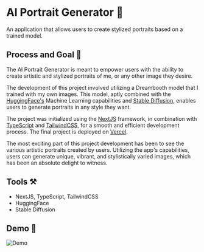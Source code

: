 # AI Portrait Generator 🎨

An application that allows users to create stylized portraits based on a trained model.

## Process and Goal 💪

The AI Portrait Generator is meant to empower users with the ability to create artistic and stylized portraits of me, or any other image they desire. 

The development of this project involved utilizing a Dreambooth model that I trained with my own images. This model, aptly combined with the [HuggingFace's](https://huggingface.co/) Machine Learning capabilities and [Stable Diffusion](https://stability.ai/blog/stable-diffusion-public-release), enables users to generate portraits in any style they want.

The project was initialized using the [NextJS](https://nextjs.org/) framework, in combination with [TypeScript](https://www.typescriptlang.org/) and [TailwindCSS](https://tailwindcss.com/), for a smooth and efficient development process. The final project is deployed on [Vercel](https://vercel.com/).

The most exciting part of this project development has been to see the various artistic portraits created by users. Utilizing the app's capabilities, users can generate unique, vibrant, and stylistically varied images, which has been an absolute delight to witness.


## Tools ⚒️

- NextJS, TypeScript, TailwindCSS
- HuggingFace
- Stable Diffusion

## Demo 🎥

![Demo](https://github.com/moinbukhari/AI-Potrait-Gen/blob/main/src/assets/PortraitGen.png)




